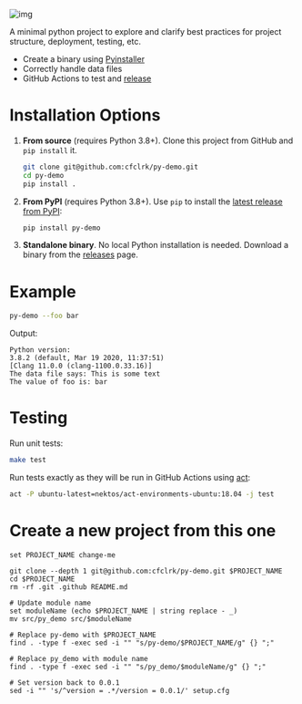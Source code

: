 ![img](https://github.com/cfclrk/py-demo/workflows/Release/badge.svg)

A minimal python project to explore and clarify best practices for project structure, deployment, testing, etc.

-   Create a binary using [Pyinstaller](https://pythonhosted.org/PyInstaller/index.html)
-   Correctly handle data files
-   GitHub Actions to test and [release](https://github.com/cfclrk/py-demo/releases)


# Installation Options

1.  **From source** (requires Python 3.8+). Clone this project from GitHub and `pip install` it.

    ```sh
    git clone git@github.com:cfclrk/py-demo.git
    cd py-demo
    pip install .
    ```

2.  **From PyPI** (requires Python 3.8+). Use `pip` to install the [latest release from PyPI](https://pypi.org/project/py-demo/):

    ```sh
    pip install py-demo
    ```

3.  **Standalone binary**. No local Python installation is needed. Download a binary from the [releases](https://github.com/cfclrk/py-demo/releases) page.


# Example

```sh
py-demo --foo bar
```

Output:

    Python version:
    3.8.2 (default, Mar 19 2020, 11:37:51)
    [Clang 11.0.0 (clang-1100.0.33.16)]
    The data file says: This is some text
    The value of foo is: bar


# Testing

Run unit tests:

```sh
make test
```

Run tests exactly as they will be run in GitHub Actions using [act](https://github.com/nektos/act):

```sh
act -P ubuntu-latest=nektos/act-environments-ubuntu:18.04 -j test
```


# Create a new project from this one

```fish
set PROJECT_NAME change-me

git clone --depth 1 git@github.com:cfclrk/py-demo.git $PROJECT_NAME
cd $PROJECT_NAME
rm -rf .git .github README.md

# Update module name
set moduleName (echo $PROJECT_NAME | string replace - _)
mv src/py_demo src/$moduleName

# Replace py-demo with $PROJECT_NAME
find . -type f -exec sed -i "" "s/py-demo/$PROJECT_NAME/g" {} ";"

# Replace py_demo with module name
find . -type f -exec sed -i "" "s/py_demo/$moduleName/g" {} ";"

# Set version back to 0.0.1
sed -i "" 's/^version = .*/version = 0.0.1/' setup.cfg
```
